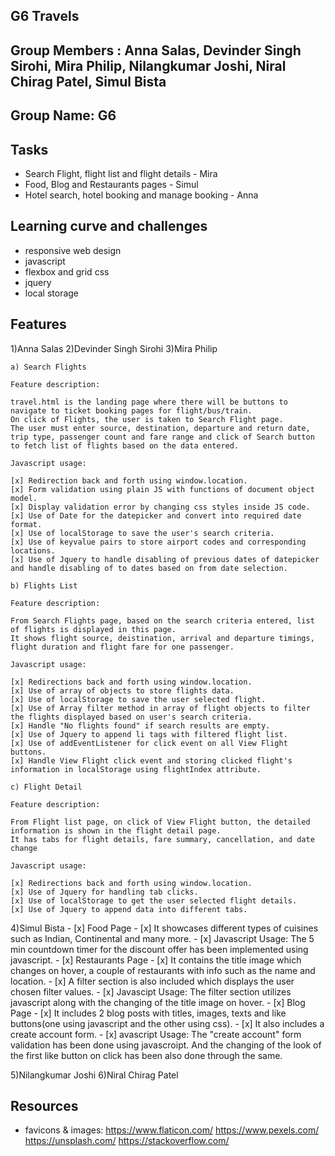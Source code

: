 ## G6 Travels

## Group Members : Anna Salas, Devinder Singh Sirohi, Mira Philip, Nilangkumar Joshi, Niral Chirag Patel, Simul Bista

## Group Name: G6

## Tasks

- Search Flight, flight list and flight details - Mira
- Food, Blog and Restaurants pages - Simul
- Hotel search, hotel booking and manage booking - Anna
## Learning curve and challenges
- responsive web design
- javascript
- flexbox and grid css
- jquery
- local storage

## Features
1)Anna Salas
2)Devinder Singh Sirohi
3)Mira Philip

    a) Search Flights

    Feature description:

    travel.html is the landing page where there will be buttons to navigate to ticket booking pages for flight/bus/train.
    On click of Flights, the user is taken to Search Flight page. 
    The user must enter source, destination, departure and return date, trip type, passenger count and fare range and click of Search button to fetch list of flights based on the data entered.

    Javascript usage:

    [x] Redirection back and forth using window.location.
    [x] Form validation using plain JS with functions of document object model.
    [x] Display validation error by changing css styles inside JS code.
    [x] Use of Date for the datepicker and convert into required date format.
    [x] Use of localStorage to save the user's search criteria.
    [x] Use of keyvalue pairs to store airport codes and corresponding locations.
    [x] Use of Jquery to handle disabling of previous dates of datepicker and handle disabling of to dates based on from date selection.

    b) Flights List

    Feature description:

    From Search Flights page, based on the search criteria entered, list of flights is displayed in this page.
    It shows flight source, deistination, arrival and departure timings, flight duration and flight fare for one passenger.

    Javascript usage:

    [x] Redirections back and forth using window.location.
    [x] Use of array of objects to store flights data.
    [x] Use of localStorage to save the user selected flight.
    [x] Use of Array filter method in array of flight objects to filter the flights displayed based on user's search criteria.
    [x] Handle "No flights found" if search results are empty.
    [x] Use of Jquery to append li tags with filtered flight list.
    [x] Use of addEventListener for click event on all View Flight buttons.
    [x] Handle View Flight click event and storing clicked flight's information in localStorage using flightIndex attribute.

    c) Flight Detail

    Feature description:

    From Flight list page, on click of View Flight button, the detailed information is shown in the flight detail page. 
    It has tabs for flight details, fare summary, cancellation, and date change

    Javascript usage:

    [x] Redirections back and forth using window.location.
    [x] Use of Jquery for handling tab clicks.
    [x] Use of localStorage to get the user selected flight details.
    [x] Use of Jquery to append data into different tabs.


4)Simul Bista
    - [x] Food Page
        - [x] It showcases different types of cuisines such as Indian, Continental and many more.
        - [x] Javascript Usage: The 5 min countdown timer for the discount offer has been implemented using javascript.
    - [x] Restaurants Page
        - [x] It contains the title image which changes on hover, a couple of restaurants with info such as the name and location. 
        - [x] A filter section is also included which displays the user chosen filter values.
        - [x] Javascipt Usage: The filter section utilizes javascript along with the changing of the title image on hover.
    - [x] Blog Page
        - [x] It includes 2 blog posts with titles, images, texts and like buttons(one using javascript and the other using css). 
        - [x] It also includes a create account form.
        - [x] avascript Usage: The "create account" form validation has been done using javascroipt. And the changing of the look of the first like button on click has               been also done through the same.
        
5)Nilangkumar Joshi
6)Niral Chirag Patel
    
## Resources

- favicons & images: 
https://www.flaticon.com/
https://www.pexels.com/
https://unsplash.com/
https://stackoverflow.com/
